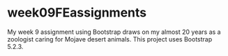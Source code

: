 ﻿# week09FEassignments
My week 9 assignment using Bootstrap draws on my almost 20 years as a zoologist caring for Mojave desert animals. This project uses Bootstrap 5.2.3. 
